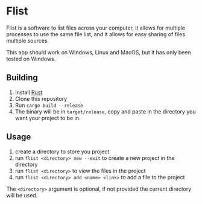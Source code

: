 # Flist
Flist is a software to list files across your computer, it allows for multiple processes to use the same file list, and it allows for easy sharing of files multiple sources.

This app should work on Windows, Linux and MacOS, but it has only been tested on Windows.

## Building

1. Install [Rust](https://www.rust-lang.org/tools/install)
2. Clone this repository
3. Run `cargo build --release`
4. The binary will be in `target/release`, copy and paste in the directory you want your project to be in.

## Usage

1. create a directory to store you project
2. run `flist <directory> new --exit` to create a new project in the directory
3. run `flist <directory>` to view the files in the project
4. run `flist <directory> add <name> <link>` to add a file to the project

The `<directory>` argument is optional, if not provided the current directory will be used.